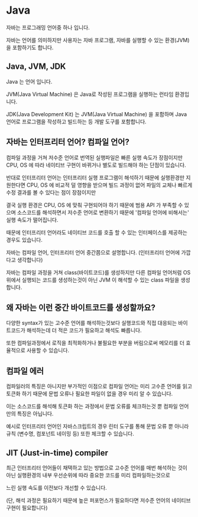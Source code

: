 # Java

자바는 프로그래밍 언어중 하나 입니다.

자바는 언어를 의미하지만 사용자는 자바 프로그램, 자바를 실행할 수 있는 환경(JVM) 을 포함하기도 합니다.

## Java, JVM, JDK

Java 는 언어 입니다.

JVM(Java Virtual Machine) 은 Java로 작성된 프로그램을 실행하는 런타임 환경입니다.

JDK(Java Development Kit) 는 JVM(Java Virtual Machine) 을 포함하며 Java 언어로 프로그램을 작성하고 빌드하는 등 개발 도구를 포함합니다.

## 자바는 인터프리터 언어? 컴파일 언어?

컴파일 과정을 거쳐 저수준 언어로 번역된 실행파일은 빠른 실행 속도가 장점이지만 CPU, OS 에 따라 네이티브 구현이 바뀌거나 별도로 빌드해야 하는 단점이 있습니다.

반대로 인터프리터 언어는 인터프리터 실행 프로그램이 해석하기 때문에 실행환경만 지원한다면 CPU, OS 에 비교적 덜 영향을 받으며 빌드 과정이 없어 파일의 교체나 빠르게 수정 결과를 볼 수 있다는 점이 장점이지만 

결국 실행 환경은 CPU, OS 에 맞춰 구현되어야 하기 때문에 범용 API 가 부족할 수 있으며 소스코드를 해석하면서 저수준 언어로 변환하기 때문에 '컴파일 언어에 비해서는' 실행 속도가 떨어집니다.

때문에 인터프리터 언어라도 네이티브 코드를 호출 할 수 있는 인터페이스를 제공하는 경우도 있습니다.

자바는 컴파일 언어, 인터프리터 언어 중간쯤으로 설명합니다. (인터프리터 언어에 가깝다고 생각합니다)

자바는 컴파일 과정을 거쳐 class(바이트코드)를 생성하지만 다른 컴파일 언어처럼 OS 위에서 실행되는 코드를 생성하는것이 아닌 JVM 이 해석할 수 있는 class 파일을 생성합니다.

## 왜 자바는 이런 중간 바이트코드를 생성할까요?

다양한 syntax가 있는 고수준 언어를 해석하는것보다 실행코드와 직접 대응되는 바이트코드가 해석하는데 더 적은 코드가 필요하고 해석도 빠릅니다.

또한 컴파일과정에서 로직을 최적화하거나 불필요한 부분을 버림으로써 메모리를 더 효율적으로 사용할 수 있습니다.

## 컴파일 에러

컴파일러의 특징은 아니지만 부가적인 이점으로 컴파일 언어는 미리 고수준 언어를 읽고 토큰화 하기 때문에 문법 오류나 필요한 파일이 없을 경우 미리 알 수 있습니다.

이는 소스코드를 해석해 토큰화 하는 과정에서 문법 오류를 체크하는것 뿐 컴파일 언어만의 특징은 아닙니다.

예시로 인터프리터 언어인 자바스크립트의 경우 린터 도구를 통해 문법 오류 뿐 아니라 규칙 (변수명, 컴포넌트 네이밍 등) 또한 체크할 수 있습니다.

## JIT (Just-in-time) compiler

최근 인터프리터 언어들이 채택하고 있는 방법으로 고수준 언어를 매번 해석하는 것이 아닌 실행환경의 내부 우선순위에 따라 중요한 코드를 미리 컴파일하는것으로

느린 실행 속도를 이전보다 개선할 수 있습니다.

(단, 해석 과정은 필요하기 때문에 높은 퍼포먼스가 필요하다면 저수준 언어의 네이티브 구현이 필요합니다)

